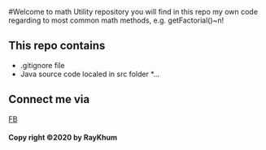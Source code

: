 #Welcome to math Utility repository
you will find in this repo my own code
regarding to most common math methods, e.g.
getFactorial()~n!

## This repo contains
* .gitignore file
* Java source code localed in src folder
*...

## Connect me via
[FB](https://www.facebook.com/profile.php?id=100012246611844)

#### Copy right ©2020 by RayKhum